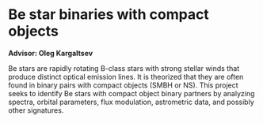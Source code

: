 # Be star binaries with compact objects

**Advisor: Oleg Kargaltsev**

Be stars are rapidly rotating B-class stars with strong stellar winds that produce distinct optical emission lines. It is theorized that they are often found in binary pairs with compact objects (SMBH or NS). This project seeks to identify Be stars with compact object binary partners by analyzing spectra, orbital parameters, flux modulation, astrometric data, and possibly other signatures.
